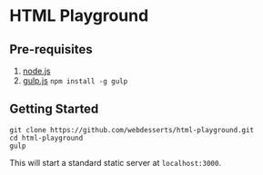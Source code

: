 # HTML Playground

## Pre-requisites

1. [node.js](http://nodejs.org/download/)
2. [gulp.js](http://gulpjs.com) `npm install -g gulp`

## Getting Started

```
git clone https://github.com/webdesserts/html-playground.git
cd html-playground
gulp
```

This will start a standard static server at `localhost:3000`.

